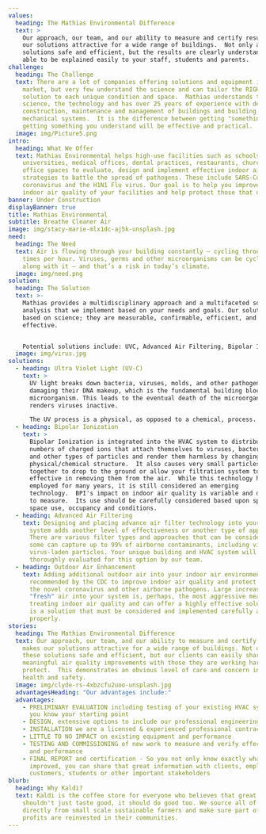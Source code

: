 ```yaml
---
values:
  heading: The Mathias Environmental Difference
  text: >
    Our approach, our team, and our ability to measure and certify results makes
    our solutions attractive for a wide range of buildings.  Not only are these
    solutions safe and efficient, but the results are clearly understandable and
    able to be explained easily to your staff, students and parents.
challenge:
  heading: The Challenge
  text: There are a lot of companies offering solutions and equipment in the
    market, but very few understand the science and can tailor the RIGHT
    solution to each unique condition and space.  Mathias understands the
    science, the technology and has over 25 years of experience with design,
    construction, maintenance and management of buildings and building
    mechanical systems.  It is the difference between getting "something" and
    getting something you understand will be effective and practical.
  image: img/Picture5.png
intro:
  heading: What We Offer
  text: Mathias Environmental helps high-use facilities such as schools,
    universities, medical offices, dental practices, restaurants, churches and
    office spaces to evaluate, design and implement effective indoor air quality
    strategies to battle the spread of pathogens. These include SARS-CoV-2 novel
    coronavirus and the H1N1 Flu virus. Our goal is to help you improve the
    indoor air quality of your facilities and help protect those that use them.
banner: Under Construction
displayBanner: true
title: Mathias Environmental
subtitle: Breathe Cleaner Air
image: img/stacy-marie-mlx1dc-aj5k-unsplash.jpg
need:
  heading: The Need
  text: Air is flowing through your building constantly — cycling through multiple
    times per hour. Viruses, germs and other microorganisms can be cycled right
    along with it — and that’s a risk in today’s climate.
  image: img/need.png
solution:
  heading: The Solution
  text: >-
    Mathias provides a multidisciplinary approach and a multifaceted solution
    analysis that we implement based on your needs and goals. Our solutions are
    based on science; they are measurable, confirmable, efficient, and
    effective.


    Potential solutions include: UVC, Advanced Air Filtering, Bipolar Ionization, Outdoor Air Enhancement, Airflow Management & Controls and Scheduling
  image: img/virus.jpg
solutions:
  - heading: Ultra Violet Light (UV-C)
    text: >
      UV light breaks down bacteria, viruses, molds, and other pathogens by
      damaging their DNA makeup, which is the fundamental building block of the
      microorganism. This leads to the eventual death of the microorganism and
      renders viruses inactive.

      The UV process is a physical, as opposed to a chemical, process. UV destroys or neutralizes viruses and microorganisms without chemically or physically impacting the indoor environment.
  - heading: Bipolar Ionization
    text: >
      Bipolar Ionization is integrated into the HVAC system to distribute vast
      numbers of charged ions that attach themselves to viruses, bacteria, mold
      and other types of particles and render them harmless by changing their
      physical/chemical structure.  It also causes very small particles to stick
      together to drop to the ground or allow your filtration system to be more
      effective in removing them from the air.  While this technology has been
      employed for many years, it is still considered an emerging
      technology.  BPI's impact on indoor air quality is variable and difficult
      to measure.  Its use should be carefully considered based upon specific
      space use, occupancy and conditions.
  - heading: Advanced Air Filtering
    text: Designing and placing advance air filter technology into your existing
      system adds another level of effectiveness or another type of approach.
      There are various filter types and approaches that can be considered, and
      some can capture up to 99% of airborne contaminants, including viruses and
      virus-laden particles. Your unique building and HVAC system will be
      thoroughly evaluated for this option by our team.
  - heading: Outdoor Air Enhancement
    text: Adding additional outdoor air into your indoor air environment is
      recommended by the CDC to improve indoor air quality and protect against
      the novel coronavirus and other airborne pathogens. Large increases in
      "fresh" air into your system is, perhaps, the most aggressive means of
      treating indoor air quality and can offer a highly effective solution. It
      is a solution that must be considered and implemented carefully and
      properly.
stories:
  heading: The Mathias Environmental Difference
  text: Our approach, our team, and our ability to measure and certify results
    makes our solutions attractive for a wide range of buildings. Not only are
    these solutions safe and efficient, but our clients can easily share these
    meaningful air quality improvements with those they are working hard to
    protect.  This demonstrates an obvious level of care and concern in terms of
    health and safety.
  image: img/clyde-rs-4xbzcfu2uoo-unsplash.jpg
  advantagesHeading: "Our advantages include:"
  advantages:
    - PRELIMINARY EVALUATION including testing of your existing HVAC system so
      you know your starting point
    - DESIGN, extensive options to include our professional engineering team
    - INSTALLATION we are a licensed & experienced professional contractor
    - LITTLE TO NO IMPACT on existing equipment and performance
    - TESTING AND COMMISSIONING of new work to measure and verify effectiveness
      and performance
    - FINAL REPORT and certification - So you not only know exactly what has
      improved, you can share that great information with clients, employees,
      customers, students or other important stakeholders
blurb:
  heading: Why Kaldi?
  text: Kaldi is the coffee store for everyone who believes that great coffee
    shouldn't just taste good, it should do good too. We source all of our beans
    directly from small scale sustainable farmers and make sure part of the
    profits are reinvested in their communities.
---
```

